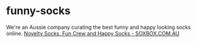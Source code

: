 # funny-socks

We're an Aussie company curating the best funny and happy looking socks online.
<a href="http://www.soxbox.com.au">Novelty Socks, Fun Crew and Happy Socks - SOXBOX.COM.AU</a>
